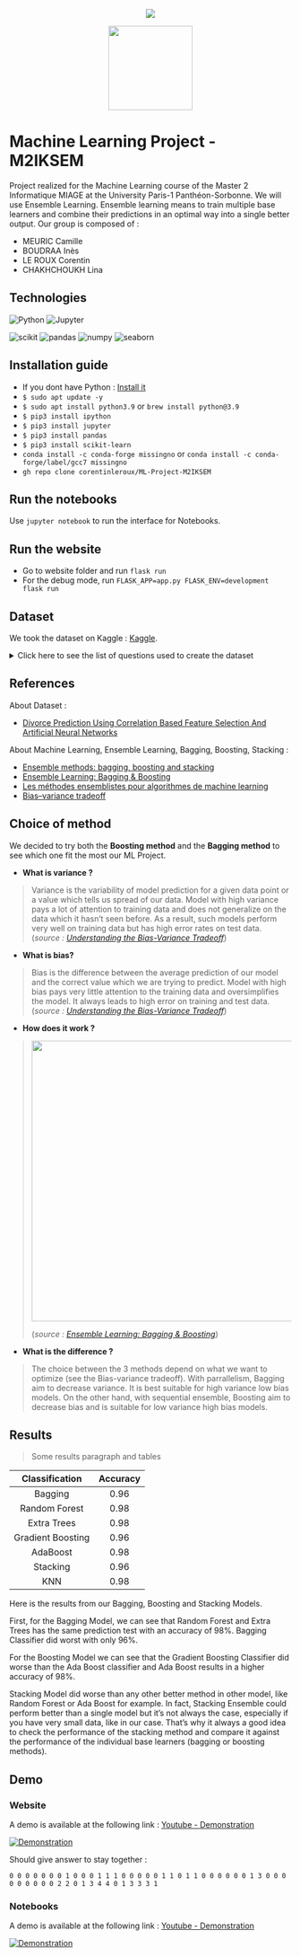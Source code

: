 <p align="center">
  <img src="https://study-eu.s3.amazonaws.com/uploads/university/universit--paris-1-panth-on-sorbonne-479-logo.png">
</p>
<p align="center">
  <img src="https://images.squarespace-cdn.com/content/v1/5a37d32fbce1765b74b2f6b2/1528477847075-CUX2PFJFGA36B1NBQR2D/divorce.png?format=750w" width="150">
</p>



# Machine Learning Project - M2IKSEM

Project realized for the Machine Learning course of the Master 2 Informatique MIAGE at the University Paris-1 Panthéon-Sorbonne. We will use Ensemble Learning. Ensemble learning means to train multiple base learners and combine their predictions in an optimal way into a single better output. Our group is composed of :

- MEURIC Camille
- BOUDRAA Inès
- LE ROUX Corentin
- CHAKHCHOUKH Lina
  

## Technologies

![Python](https://img.shields.io/badge/Python-3.X.X-success)  ![Jupyter](https://img.shields.io/badge/Jupiter%20Notebook-6.0.1-blue) 

![scikit](https://img.shields.io/badge/scikit--learn-0.21-orange) ![pandas](https://img.shields.io/badge/pandas-0.25-orange) ![numpy](https://img.shields.io/badge/numpy-1.17-orange) ![seaborn](https://img.shields.io/badge/seaborn-0.9-orange)


## Installation guide

- If you dont have Python : [Install it](https://www.python.org/downloads/)
-  `$ sudo apt update -y`
-  `$ sudo apt install python3.9` or `brew install python@3.9`
-  `$ pip3 install ipython`
-  `$ pip3 install jupyter`
-  `$ pip3 install pandas`
-  `$ pip3 install scikit-learn`
-  `conda install -c conda-forge missingno` or `conda install -c conda-forge/label/gcc7 missingno`
- `gh repo clone corentinleroux/ML-Project-M2IKSEM`

        
## Run the notebooks

Use `jupyter notebook` to run the interface for Notebooks.  

## Run the website

- Go to website folder and run `flask run` 
- For the debug mode, run `FLASK_APP=app.py FLASK_ENV=development flask run`

## Dataset

We took the dataset on Kaggle : [Kaggle](https://www.kaggle.com/csafrit2/predicting-divorce).

<details>
  <summary>Click here to see the list of questions used to create the dataset</summary>
 -----
  
Questions are ranked on a scale of 1-5 with 1 being the lowest and 5 being the highest. The last category states if the couple has divorced.

1. If one of us apologizes when our discussion deteriorates, the discussion ends.
  
2. I know we can ignore our differences, even if things get hard sometimes.
  
3. When we need it, we can take our discussions with my spouse from the beginning and correct it.
4.	When I discuss with my spouse, to contact him will eventually work.
5.	The time I spent with my wife is special for us.
6.	We don't have time at home as partners.
7.	We are like two strangers who share the same environment at home rather than family.
8.	I enjoy our holidays with my wife.
9.	I enjoy traveling with my wife.
10.	Most of our goals are common to my spouse.
11.	I think that one day in the future, when I look back, I see that my spouse and I have been in harmony with each other.
12.	My spouse and I have similar values in terms of personal freedom.
13.	My spouse and I have similar sense of entertainment.
14.	Most of our goals for people (children, friends, etc.) are the same.
15.	Our dreams with my spouse are similar and harmonious.
16.	We're compatible with my spouse about what love should be.
17.	We share the same views about being happy in our life with my spouse
18.	My spouse and I have similar ideas about how marriage should be
19.	My spouse and I have similar ideas about how roles should be in marriage
20.	My spouse and I have similar values in trust.
21.	I know exactly what my wife likes.
22.	I know how my spouse wants to be taken care of when she/he sick.
23.	I know my spouse's favorite food.
24.	I can tell you what kind of stress my spouse is facing in her/his life.
25.	I have knowledge of my spouse's inner world.
26.	I know my spouse's basic anxieties.
27.	I know what my spouse's current sources of stress are.
28.	I know my spouse's hopes and wishes.
29.	I know my spouse very well.
30.	I know my spouse's friends and their social relationships.
31.	I feel aggressive when I argue with my spouse.
32.	When discussing with my spouse, I usually use expressions such as ‘you always’ or ‘you never’ .
33.	I can use negative statements about my spouse's personality during our discussions.
34.	I can use offensive expressions during our discussions.
35.	I can insult my spouse during our discussions.
36.	I can be humiliating when we discussions.
37.	My discussion with my spouse is not calm.
38.	I hate my spouse's way of open a subject.
39.	Our discussions often occur suddenly.
40.	We're just starting a discussion before I know what's going on.
41.	When I talk to my spouse about something, my calm suddenly breaks.
42.	When I argue with my spouse, ı only go out and I don't say a word.
43.	I mostly stay silent to calm the environment a little bit.
44.	Sometimes I think it's good for me to leave home for a while.
45.	I'd rather stay silent than discuss with my spouse.
46.	Even if I'm right in the discussion, I stay silent to hurt my spouse.
47.	When I discuss with my spouse, I stay silent because I am afraid of not being able to control my anger.
48.	I feel right in our discussions.
49.	I have nothing to do with what I've been accused of.
50.	I'm not actually the one who's guilty about what I'm accused of.
51.	I'm not the one who's wrong about problems at home.
52.	I wouldn't hesitate to tell my spouse about her/his inadequacy.
53.	When I discuss, I remind my spouse of her/his inadequacy.
54.	I'm not afraid to tell my spouse about her/his incompetence.
55. Divorce Y/N 
</details>

## References 

About Dataset : 

- [Divorce Prediction Using Correlation Based Feature Selection And Artificial Neural Networks](https://www.researchgate.net/publication/334170931_DIVORCE_PREDICTION_USING_CORRELATION_BASED_FEATURE_SELECTION_AND_ARTIFICIAL_NEURAL_NETWORKS)

About Machine Learning, Ensemble Learning, Bagging, Boosting, Stacking :

- [Ensemble methods: bagging, boosting and stacking](https://towardsdatascience.com/ensemble-methods-bagging-boosting-and-stacking-c9214a10a205)
- [Ensemble Learning: Bagging & Boosting](https://towardsdatascience.com/ensemble-learning-bagging-boosting-3098079e5422)
- [Les méthodes ensemblistes pour algorithmes de machine learning](https://blog.octo.com/les-methodes-ensemblistes-pour-algorithmes-de-machine-learning/)
- [Bias–variance tradeoff](https://en.wikipedia.org/wiki/Bias–variance_tradeoff)

## Choice of method

We decided to try both the **Boosting method** and the **Bagging method** to see which one fit the most our ML Project.  


- **What is variance ?**
> Variance is the variability of model prediction for a given data point or a value which tells us spread of our data. Model with high variance pays a lot of attention to training data and does not generalize on the data which it hasn’t seen before. As a result, such models perform very well on training data but has high error rates on test data. (*source : [Understanding the Bias-Variance Tradeoff](https://towardsdatascience.com/understanding-the-bias-variance-tradeoff-165e6942b229)*)

- **What is bias?**
> Bias is the difference between the average prediction of our model and the correct value which we are trying to predict. Model with high bias pays very little attention to the training data and oversimplifies the model. It always leads to high error on training and test data. (*source : [Understanding the Bias-Variance Tradeoff](https://towardsdatascience.com/understanding-the-bias-variance-tradeoff-165e6942b229)*)

- **How does it work ?**
> <img src="https://miro.medium.com/max/700/1*zTgGBTQIMlASWm5QuS2UpA.jpeg" width="500">
> 
> (*source : [Ensemble Learning: Bagging & Boosting](https://towardsdatascience.com/ensemble-learning-bagging-boosting-3098079e5422)*)

- **What is the difference ?** 
> The choice between the 3 methods depend on what we want to optimize (see the Bias-variance tradeoff). With parrallelism, Bagging aim to decrease variance. It is best suitable for high variance low bias models. On the other hand, with sequential ensemble, Boosting aim to decrease bias and is suitable for low variance high bias models.

## Results

> Some results paragraph and tables

| Classification | Accuracy |
| :---:   | :-: | 
| Bagging | 0.96 |
| Random Forest | 0.98 | 
| Extra Trees | 0.98 | 
| Gradient Boosting | 0.96 | 
| AdaBoost | 0.98 | 
| Stacking | 0.96 |
| KNN | 0.98 |

Here is the results from our Bagging, Boosting and Stacking Models.

First, for the Bagging Model, we can see that Random Forest and Extra Trees has the same prediction test with an accuracy of 98%.
Bagging Classifier did worst with only 96%.

For the Boosting Model we can see that the Gradient Boosting Classifier did worse than the Ada Boost classifier and Ada Boost results in a higher accuracy of 98%.

Stacking Model did worse than any other better method in other model, like Random Forest or Ada Boost for example. In fact, Stacking Ensemble could perform better than a single model but it’s not always the case, especially if you have very small data, like in our case. That’s why it always a good idea to check the performance of the stacking method and compare it against the performance of the individual base learners (bagging or boosting methods).

## Demo

### Website 
A demo is available at the following link :  [Youtube - Demonstration](https://youtu.be/dkttPtbD614)

[![Demonstration](https://i.ibb.co/vX2LxSf/Capture-d-cran-2022-05-05-13-50-35.png)](https://youtu.be/dkttPtbD614 "Website Demo")

Should give answer to stay together : 

`0 0 0 0 0 0 0 1 0 0 0 1 1 1 0 0 0 0 0 1 1 0 1 1 0 0 0 0 0 0 1 3 0 0 0 0 0 0 0 0 0 2 2 0 1 3 4 4 0 1 3 3 3 1`

### Notebooks
A demo is available at the following link :  [Youtube - Demonstration]()

[![Demonstration](https://i.ibb.co/jVt0jsK/Capture-d-cran-2022-05-05-13-54-48.png)]( "Presentation")
